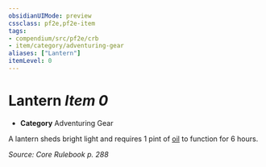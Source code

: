 ```yaml
---
obsidianUIMode: preview
cssclass: pf2e,pf2e-item
tags:
- compendium/src/pf2e/crb
- item/category/adventuring-gear
aliases: ["Lantern"]
itemLevel: 0
---
```

# Lantern *Item 0*  

- **Category** Adventuring Gear

A lantern sheds bright light and requires 1 pint of [oil](oil-1-pint.md) to function for 6 hours.

*Source: Core Rulebook p. 288*